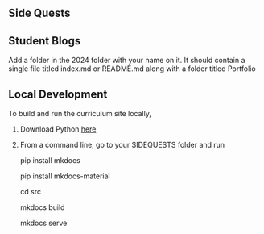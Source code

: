 ## Side Quests

## Student Blogs

Add a folder in the 2024 folder with your name on it. 
It should contain a single file titled index.md or README.md along with a folder titled Portfolio

## Local Development

To build and run the curriculum site locally,

1. Download Python [here](https://www.python.org/downloads/)
2. From a command line, go to your SIDEQUESTS folder and run

    pip install mkdocs

    pip install mkdocs-material

    cd src
    
    mkdocs build
    
    mkdocs serve
